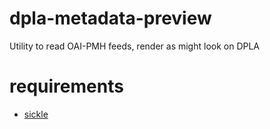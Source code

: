 # dpla-metadata-preview
Utility to read OAI-PMH feeds, render as might look on DPLA

# requirements
- [sickle](https://pypi.python.org/pypi/Sickle)